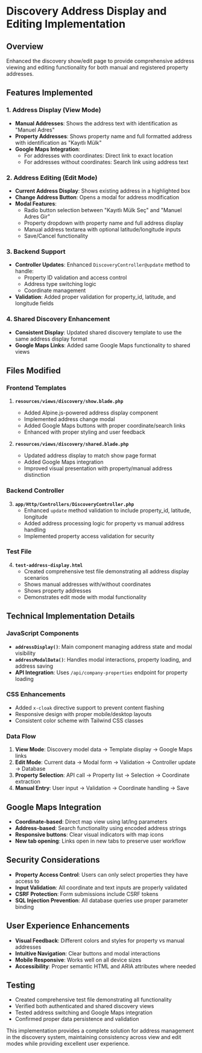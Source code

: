 # Discovery Address Display and Editing Implementation

## Overview

Enhanced the discovery show/edit page to provide comprehensive address viewing and editing functionality for both manual and registered property addresses.

## Features Implemented

### 1. Address Display (View Mode)

- **Manual Addresses**: Shows the address text with identification as "Manuel Adres"
- **Property Addresses**: Shows property name and full formatted address with identification as "Kayıtlı Mülk"
- **Google Maps Integration**:
  - For addresses with coordinates: Direct link to exact location
  - For addresses without coordinates: Search link using address text

### 2. Address Editing (Edit Mode)

- **Current Address Display**: Shows existing address in a highlighted box
- **Change Address Button**: Opens a modal for address modification
- **Modal Features**:
  - Radio button selection between "Kayıtlı Mülk Seç" and "Manuel Adres Gir"
  - Property dropdown with property name and full address display
  - Manual address textarea with optional latitude/longitude inputs
  - Save/Cancel functionality

### 3. Backend Support

- **Controller Updates**: Enhanced `DiscoveryController@update` method to handle:
  - Property ID validation and access control
  - Address type switching logic
  - Coordinate management
- **Validation**: Added proper validation for property_id, latitude, and longitude fields

### 4. Shared Discovery Enhancement

- **Consistent Display**: Updated shared discovery template to use the same address display format
- **Google Maps Links**: Added same Google Maps functionality to shared views

## Files Modified

### Frontend Templates

1. **`resources/views/discovery/show.blade.php`**

   - Added Alpine.js-powered address display component
   - Implemented address change modal
   - Added Google Maps buttons with proper coordinate/search links
   - Enhanced with proper styling and user feedback

2. **`resources/views/discovery/shared.blade.php`**
   - Updated address display to match show page format
   - Added Google Maps integration
   - Improved visual presentation with property/manual address distinction

### Backend Controller

3. **`app/Http/Controllers/DiscoveryController.php`**
   - Enhanced `update` method validation to include property_id, latitude, longitude
   - Added address processing logic for property vs manual address handling
   - Implemented property access validation for security

### Test File

4. **`test-address-display.html`**
   - Created comprehensive test file demonstrating all address display scenarios
   - Shows manual addresses with/without coordinates
   - Shows property addresses
   - Demonstrates edit mode with modal functionality

## Technical Implementation Details

### JavaScript Components

- **`addressDisplay()`**: Main component managing address state and modal visibility
- **`addressModalData()`**: Handles modal interactions, property loading, and address saving
- **API Integration**: Uses `/api/company-properties` endpoint for property loading

### CSS Enhancements

- Added `x-cloak` directive support to prevent content flashing
- Responsive design with proper mobile/desktop layouts
- Consistent color scheme with Tailwind CSS classes

### Data Flow

1. **View Mode**: Discovery model data → Template display → Google Maps links
2. **Edit Mode**: Current data → Modal form → Validation → Controller update → Database
3. **Property Selection**: API call → Property list → Selection → Coordinate extraction
4. **Manual Entry**: User input → Validation → Coordinate handling → Save

## Google Maps Integration

- **Coordinate-based**: Direct map view using lat/lng parameters
- **Address-based**: Search functionality using encoded address strings
- **Responsive buttons**: Clear visual indicators with map icons
- **New tab opening**: Links open in new tabs to preserve user workflow

## Security Considerations

- **Property Access Control**: Users can only select properties they have access to
- **Input Validation**: All coordinate and text inputs are properly validated
- **CSRF Protection**: Form submissions include CSRF tokens
- **SQL Injection Prevention**: All database queries use proper parameter binding

## User Experience Enhancements

- **Visual Feedback**: Different colors and styles for property vs manual addresses
- **Intuitive Navigation**: Clear buttons and modal interactions
- **Mobile Responsive**: Works well on all device sizes
- **Accessibility**: Proper semantic HTML and ARIA attributes where needed

## Testing

- Created comprehensive test file demonstrating all functionality
- Verified both authenticated and shared discovery views
- Tested address switching and Google Maps integration
- Confirmed proper data persistence and validation

This implementation provides a complete solution for address management in the discovery system, maintaining consistency across view and edit modes while providing excellent user experience.

